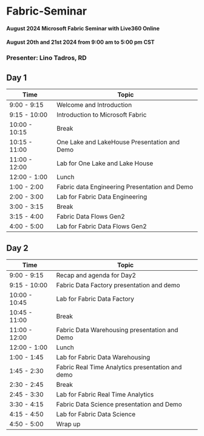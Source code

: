 # Fabric-Seminar
#### August 2024 Microsoft Fabric Seminar with Live360 Online
#### August 20th and 21st 2024 from 9:00 am to 5:00 pm CST
### Presenter: Lino Tadros, RD

## Day 1
|Time | Topic|
|---|---|
|9:00 - 9:15|Welcome and Introduction|
|9:15 - 10:00|Introduction to Microsoft Fabric|
|10:00 - 10:15|Break|
|10:15 - 11:00|One Lake and LakeHouse Presentation and Demo|
|11:00 - 12:00|Lab for One Lake and Lake House|
|12:00 - 1:00|Lunch|
|1:00 - 2:00|Fabric data Engineering Presentation and Demo|
|2:00 - 3:00|Lab for Fabric Data Engineering|
|3:00 - 3:15|Break|
|3:15 - 4:00|Fabric Data Flows Gen2|
|4:00 - 5:00|Lab for Fabric Data Flows Gen2|

## Day 2

|Time | Topic|
|---|---|
|9:00 - 9:15|Recap and agenda for Day2|
|9:15 - 10:00|Fabric Data Factory presentation and demo|
|10:00 - 10:45|Lab for Fabric Data Factory|
|10:45 - 11:00|Break|
|11:00 - 12:00|Fabric Data Warehousing presentation and Demo|
|12:00 - 1:00|Lunch|
|1:00 - 1:45|Lab for Fabric Data Warehousing|
|1:45 - 2:30|Fabric Real Time Analytics presentation and demo|
|2:30 - 2:45|Break| 
|2:45 - 3:30|Lab for Fabric Real Time Analytics|
|3:30 - 4:15|Fabric Data Science presentation and Demo|
|4:15 - 4:50|Lab for Fabric Data Science|
|4:50 - 5:00|Wrap up|